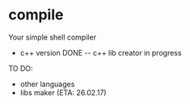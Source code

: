 # compile
Your simple shell compiler

- c++ version DONE
-- c++ lib creator in progress

TO DO:
- other languages
- libs maker (ETA: 26.02.17)
